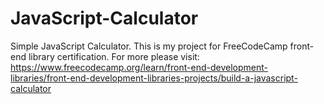 # JavaScript-Calculator
Simple JavaScript Calculator. This is my project for FreeCodeCamp front-end library certification. For more please visit: https://www.freecodecamp.org/learn/front-end-development-libraries/front-end-development-libraries-projects/build-a-javascript-calculator
